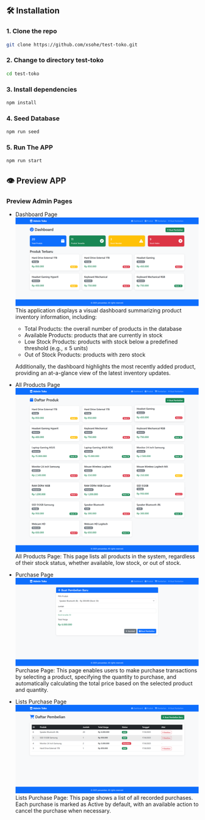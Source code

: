 ## 🛠️ Installation

### 1. Clone the repo

```bash
git clone https://github.com/xsohe/test-toko.git
```

### 2. Change to directory test-toko

```bash
cd test-toko
```

### 3. Install dependencies

```bash
npm install
```

### 4. Seed Database

```bash
npm run seed
```

### 5. Run The APP

```bash
npm run start
```

## 👁️ Preview APP

### Preview Admin Pages

- Dashboard Page
  <img src="./public/images/dashboard.png" alt="Click to preview" />
  This application displays a visual dashboard summarizing product inventory information, including:

  - Total Products: the overall number of products in the database
  - Available Products: products that are currently in stock
  - Low Stock Products: products with stock below a predefined threshold (e.g., ≤ 5 units)
  - Out of Stock Products: products with zero stock

  Additionally, the dashboard highlights the most recently added product, providing an at-a-glance view of the latest inventory updates.

- All Products Page
  <img src="./public/images/allproduct.png" alt="Click to preview" />
  All Products Page: This page lists all products in the system, regardless of their stock status, whether available, low stock, or out of stock.

- Purchase Page
  <img src="./public/images/pembelian.png" alt="Click to preview" />
  Purchase Page: This page enables users to make purchase transactions by selecting a product, specifying the quantity to purchase, and automatically calculating the total price based on the selected product and quantity.

- Lists Purchase Page
  <img src="./public/images/daftarpembelian.png" alt="Click to preview" />
  Lists Purchase Page: This page shows a list of all recorded purchases. Each purchase is marked as Active by default, with an available action to cancel the purchase when necessary.
